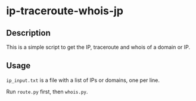 # ip-traceroute-whois-jp

## Description

This is a simple script to get the IP, traceroute and whois of a domain or IP.

## Usage

`ip_input.txt` is a file with a list of IPs or domains, one per line.

Run `route.py` first, then `whois.py`.